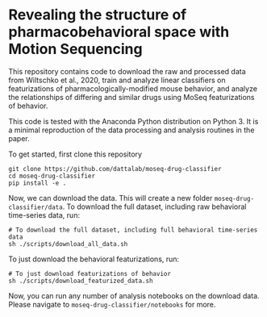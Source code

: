 # Revealing the structure of pharmacobehavioral space with Motion Sequencing

This repository contains code to download the raw and processed data from Wiltschko et al., 2020, train and analyze linear classifiers on featurizations of pharmacologically-modified mouse behavior, and analyze the relationships of differing and similar drugs using MoSeq featurizations of behavior.

This code is tested with the Anaconda Python distribution on Python 3. It is a minimal reproduction of the data processing and analysis routines in the paper.

To get started, first clone this repository

```shell
git clone https://github.com/dattalab/moseq-drug-classifier
cd moseq-drug-classifier
pip install -e .
```

Now, we can download the data. This will create a new folder `moseq-drug-classifier/data`.
To download the full dataset, including raw behavioral time-series data, run:

```shell
# To download the full dataset, including full behavioral time-series data
sh ./scripts/download_all_data.sh
```

To just download the behavioral featurizations, run:
```shell
# To just download featurizations of behavior
sh ./scripts/download_featurized_data.sh
```

Now, you can run any number of analysis notebooks on the download data. Please navigate to `moseq-drug-classifier/notebooks` for more.
